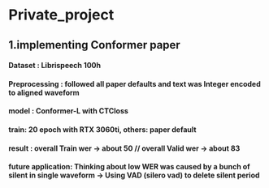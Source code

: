 # Private_project
## 1.implementing Conformer paper
#### Dataset : Librispeech 100h
#### Preprocessing : followed all paper defaults and text was Integer encoded to aligned waveform 
#### model : Conformer-L with CTCloss
#### train: 20 epoch with RTX 3060ti, others: paper default
#### result : overall Train wer -> about 50  // overall Valid wer -> about 83
#### future application: Thinking about low WER was caused by a bunch of silent in single waveform -> Using VAD (silero vad) to delete silent period 
